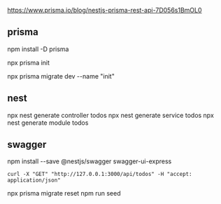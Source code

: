 

https://www.prisma.io/blog/nestjs-prisma-rest-api-7D056s1BmOL0

## prisma

npm install -D prisma

npx prisma init

npx prisma migrate dev --name "init"


## nest

npx nest generate controller todos
npx nest generate service todos
npx nest generate module todos


## swagger

npm install --save @nestjs/swagger swagger-ui-express



````shell
curl -X "GET" "http://127.0.0.1:3000/api/todos" -H "accept: application/json"
````



npx prisma migrate reset
npm run seed


